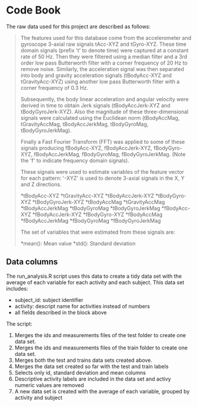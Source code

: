 # Code Book #

The raw data used for this project are described as follows:

>The features used for this database come from the accelerometer and gyroscope 3-axial raw signals tAcc-XYZ and tGyro-XYZ. These time domain signals (prefix 't' to denote time) were captured at a constant rate of 50 Hz. Then they were filtered using a median filter and a 3rd order low pass Butterworth filter with a corner frequency of 20 Hz to remove noise. Similarly, the acceleration signal was then separated into body and gravity acceleration signals (tBodyAcc-XYZ and tGravityAcc-XYZ) using another low pass Butterworth filter with a corner frequency of 0.3 Hz.
>
>Subsequently, the body linear acceleration and angular velocity were derived in time to obtain Jerk signals (tBodyAccJerk-XYZ and tBodyGyroJerk-XYZ). Also the magnitude of these three-dimensional signals were calculated using the Euclidean norm (tBodyAccMag, tGravityAccMag, tBodyAccJerkMag, tBodyGyroMag, tBodyGyroJerkMag).
>
>Finally a Fast Fourier Transform (FFT) was applied to some of these signals producing fBodyAcc-XYZ, fBodyAccJerk-XYZ, fBodyGyro-XYZ, fBodyAccJerkMag, fBodyGyroMag, fBodyGyroJerkMag. (Note the 'f' to indicate frequency domain signals).
>
>These signals were used to estimate variables of the feature vector for each pattern:
>'-XYZ' is used to denote 3-axial signals in the X, Y and Z directions.
>
>*tBodyAcc-XYZ
>*tGravityAcc-XYZ
>*tBodyAccJerk-XYZ
>*tBodyGyro-XYZ
>*tBodyGyroJerk-XYZ
>*tBodyAccMag
>*tGravityAccMag
>*tBodyAccJerkMag
>*tBodyGyroMag
>*tBodyGyroJerkMag
>*fBodyAcc-XYZ
>*fBodyAccJerk-XYZ
>*fBodyGyro-XYZ
>*fBodyAccMag
>*fBodyAccJerkMag
>*fBodyGyroMag
>*fBodyGyroJerkMag
>
>The set of variables that were estimated from these signals are:
>
>*mean(): Mean value
>*std(): Standard deviation

## Data columns ##
The run_analysis.R script uses this data to create a tidy data set with the average of each variable for each activity and each subject. 
This data set includes:
 * subject_id: subject identifier
 * activity: descript name for activities instead of numbers
 * all fields described in the block above


The script:
1. Merges the ids and measurements files of the	test folder to create one data set.
2. Merges the ids and measurements files of the	train folder to create one data set.
3. Merges both the test and trains data sets created above.
4. Merges the data set created so far with the test and train labels
5. Selects only id, standard deviation and mean columns
6. Descriptive activity labels are included in the data set and activy numeric values are removed
7. A new data set is created with the average of each variable, grouped by activity and subject
